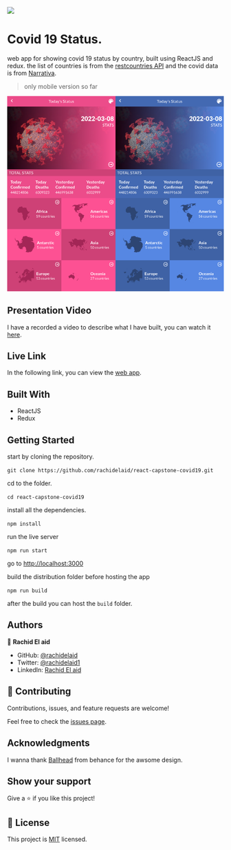 ![](https://img.shields.io/badge/Microverse-blueviolet)

# Covid 19 Status.

web app for showing covid 19 status by country, built using ReactJS and redux.
the list of countries is from the [restcountries API](https://restcountries.com) and the covid data is from [Narrativa](https://covid19tracking.narrativa.com).

> only mobile version so far

![screenshot](./screenshot.png)

## Presentation Video

I have a recorded a video to describe what I have built, you can watch it [here](https://www.loom.com/share/8bbece362a6a4af4940bb9a7b01c03ed).

## Live Link

In the following link, you can view the [web app](https://capstone-covid.netlify.app/).

## Built With

- ReactJS
- Redux

## Getting Started

start by cloning the repository.

`git clone https://github.com/rachidelaid/react-capstone-covid19.git`

cd to the folder.

`cd react-capstone-covid19`

install all the dependencies.

`npm install`

run the live server

`npm run start`

go to [http://localhost:3000](http://localhost:3000)

build the distribution folder before hosting the app

`npm run build`

after the build you can host the `build` folder.

## Authors

👤 **Rachid El aid**

- GitHub: [@rachidelaid](https://github.com/rachidelaid)
- Twitter: [@rachidelaid1](https://twitter.com/rachidelaid1)
- LinkedIn: [Rachid El aid](https://www.linkedin.com/in/rachid-elaid-106336203/)

## 🤝 Contributing

Contributions, issues, and feature requests are welcome!

Feel free to check the [issues page](../../issues/).

## Acknowledgments

I wanna thank [Ballhead](<https://www.behance.net/gallery/31579789/Ballhead-App-(Free-PSDs)>) from behance for the awsome design.

## Show your support

Give a ⭐️ if you like this project!

## 📝 License

This project is [MIT](./MIT.md) licensed.
